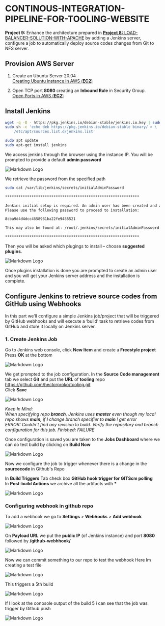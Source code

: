 # CONTINOUS-INTEGRATION-PIPELINE-FOR-TOOLING-WEBSITE

**Project 9:** Enhance the architecture prepared in  [**Project 8:** LOAD-BALANCER-SOLUTION-WITH-APACHE](https://github.com/hectorproko/LOAD-BALANCER-SOLUTION-WITH-APACHE) by adding a Jenkins server, configure a job to automatically deploy source codes changes from Git to NFS server.

## Provision AWS Server
	
        
 1. Create an Ubuntu Server 20.04  
[Creating Ubuntu instance in AWS (**EC2**)](https://github.com/hectorproko/RepeatableSteps_tutorials/blob/main/AWS_Ubuntu_Instnace.md)

2. Open TCP port **8080** creating an **Inbound Rule** in Security Group.  
[Open Ports in AWS (**EC2**)](https://github.com/hectorproko/RepeatableSteps_tutorials/blob/main/OpenPortAWS.md)

## Install Jenkins
``` bash
wget -q -O - https://pkg.jenkins.io/debian-stable/jenkins.io.key | sudo apt-key add -
sudo sh -c 'echo deb https://pkg.jenkins.io/debian-stable binary/ > \
    /etc/apt/sources.list.d/jenkins.list'

sudo apt update
sudo apt-get install jenkins
```
We access jenkins through the browser using the instance IP.
You will be prompted to provide a default **admin password**

![Markdown Logo](https://raw.githubusercontent.com/hectorproko/CONTINOUS-INTEGRATION-PIPELINE-FOR-TOOLING-WEBSITE/main/images/unlock.png)
  
We retrieve the password from the specified path
``` bash
sudo cat /var/lib/jenkins/secrets/initialAdminPassword
```

``` bash
*************************************************************

Jenkins initial setup is required. An admin user has been created and a password generated.
Please use the following password to proceed to installation:

8cba9d4d4dcc4658931ba22fe9435521

This may also be found at: /root/.jenkins/secrets/initialAdminPassword

*************************************************************
```

Then you will be asked which plugings to install – choose **suggested plugins**.  

![Markdown Logo](https://raw.githubusercontent.com/hectorproko/CONTINOUS-INTEGRATION-PIPELINE-FOR-TOOLING-WEBSITE/main/images/suggested.png)  

Once plugins installation is done you are prompted to create an admin user and you will get your Jenkins server address and the installation is complete.



## Configure Jenkins to retrieve source codes from GitHub using Webhooks
In this part we'll configure a simple Jenkins job/project that will be triggered by GitHub webhooks and will execute a ‘build’ task to retrieve codes from GitHub and store it locally on Jenkins server.

### 1. Create Jenkins Job
Go to Jenkins web console, click **New Item** and create a **Freestyle project**  
Press **OK** at the bottom

![Markdown Logo](https://raw.githubusercontent.com/hectorproko/CONTINOUS-INTEGRATION-PIPELINE-FOR-TOOLING-WEBSITE/main/images/job.png)  

We get prompted to the job configuration. In the **Source Code management** tab we select **Git** and put the **URL** of **tooling** repo
https://github.com/hectorproko/tooling.git  
Click **Save**

![Markdown Logo](https://raw.githubusercontent.com/hectorproko/CONTINOUS-INTEGRATION-PIPELINE-FOR-TOOLING-WEBSITE/main/images/sourcecode.png)  


*Keep In Mind:  
When specifying repo **branch**, Jenkins uses **master** even though my local repo shows **main**, if I change branch specifier to **main** I get error  
ERROR: Couldn't find any revision to build. Verify the repository and branch configuration for this job.
Finished: FAILURE*

Once configuration is saved you are taken to the **Jobs Dashboard** where we can do test build by clicking on **Build Now**

![Markdown Logo](https://raw.githubusercontent.com/hectorproko/CONTINOUS-INTEGRATION-PIPELINE-FOR-TOOLING-WEBSITE/main/images/buildnow.png)  

  
Now we configure the job to trigger whenever there is a change in the **sourcecode** in Github's Repo

In **Build Triggers** Tab check box **GitHub hook trigger for GITScm polling**  
In **Post-build Actions** we archive all the artifacts with **\***

![Markdown Logo](https://raw.githubusercontent.com/hectorproko/CONTINOUS-INTEGRATION-PIPELINE-FOR-TOOLING-WEBSITE/main/images/buildtriggers.png)  

### Configuring webhook in github repo
To add a webhook we go to  **Settings** > **Webhooks** > **Add webhook**

![Markdown Logo](https://raw.githubusercontent.com/hectorproko/CONTINOUS-INTEGRATION-PIPELINE-FOR-TOOLING-WEBSITE/main/images/webhooks1.png)  

On **Payload URL** we put the **public IP** (of Jenkins instance) and port **8080** followed by **/github-webhhook/**

![Markdown Logo](https://raw.githubusercontent.com/hectorproko/CONTINOUS-INTEGRATION-PIPELINE-FOR-TOOLING-WEBSITE/main/images/webhooks2.png)

Now we can commit something to our repo to test the webhook
Here Im creating a test file

![Markdown Logo](https://raw.githubusercontent.com/hectorproko/CONTINOUS-INTEGRATION-PIPELINE-FOR-TOOLING-WEBSITE/main/images/commit.png)  

This triggers a 5th build

![Markdown Logo](https://raw.githubusercontent.com/hectorproko/CONTINOUS-INTEGRATION-PIPELINE-FOR-TOOLING-WEBSITE/main/images/build5.png)  



If I look at the conosole output of the build 5 i can see that the job was trigger by Github push

![Markdown Logo](https://raw.githubusercontent.com/hectorproko/CONTINOUS-INTEGRATION-PIPELINE-FOR-TOOLING-WEBSITE/main/images/log.png)  


